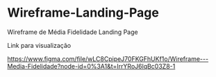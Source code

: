 # Wireframe-Landing-Page
Wireframe de Média Fidelidade Landing Page

Link para visualização

https://www.figma.com/file/wLC8CpipeJ70FKGFhUKf1o/Wireframe---Media-Fidelidade?node-id=0%3A1&t=IrrYRoJ6lqBc03Z8-1
